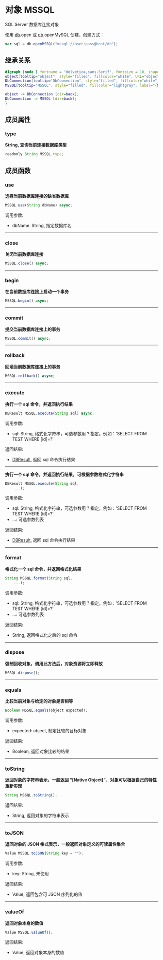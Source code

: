 # 对象 MSSQL
SQL Server 数据库连接对象

使用 [db](../../module/ifs/db.md).open 或 [db](../../module/ifs/db.md).openMySQL 创建，创建方式：

```JavaScript
var sql = db.openMSSQL("mssql://user:pass@host/db");
```

## 继承关系
```dot
digraph {node [ fontname = "Helvetica,sans-Serif", fontsize = 10, shape = "record" ];
object[tooltip="object", style="filled", fillcolor="white", URL="object.md", label="{object|dispose()\lequals()\ltoString()\ltoJSON()\lvalueOf()\l}"];
DbConnection[tooltip="DbConnection", style="filled", fillcolor="white", URL="DbConnection.md", label="{DbConnection|type\l|close()\lbegin()\lcommit()\lrollback()\lexecute()\lformat()\l}"];
MSSQL[tooltip="MSSQL", style="filled", fillcolor="lightgray", label="{MSSQL|use()\l}"];

object -> DbConnection [dir=back];
DbConnection -> MSSQL [dir=back];
}
```

## 成员属性
        
### type
**String, 查询当前连接数据库类型**

```JavaScript
readonly String MSSQL.type;
```

## 成员函数
        
### use
**选择当前数据库连接的缺省数据库**

```JavaScript
MSSQL.use(String dbName) async;
```

调用参数:
* dbName: String, 指定数据库名

--------------------------
### close
**关闭当前数据库连接**

```JavaScript
MSSQL.close() async;
```

--------------------------
### begin
**在当前数据库连接上启动一个事务**

```JavaScript
MSSQL.begin() async;
```

--------------------------
### commit
**提交当前数据库连接上的事务**

```JavaScript
MSSQL.commit() async;
```

--------------------------
### rollback
**回滚当前数据库连接上的事务**

```JavaScript
MSSQL.rollback() async;
```

--------------------------
### execute
**执行一个 sql 命令，并返回执行结果**

```JavaScript
DBResult MSSQL.execute(String sql) async;
```

调用参数:
* sql: String, 格式化字符串，可选参数用 ? 指定。例如：'SELECT FROM TEST WHERE [id]=?'

返回结果:
* [DBResult](DBResult.md), 返回 sql 命令执行结果

--------------------------
**执行一个 sql 命令，并返回执行结果，可根据参数格式化字符串**

```JavaScript
DBResult MSSQL.execute(String sql,
    ...);
```

调用参数:
* sql: String, 格式化字符串，可选参数用 ? 指定。例如：'SELECT FROM TEST WHERE [id]=?'
* ...: 可选参数列表

返回结果:
* [DBResult](DBResult.md), 返回 sql 命令执行结果

--------------------------
### format
**格式化一个 sql 命令，并返回格式化结果**

```JavaScript
String MSSQL.format(String sql,
    ...);
```

调用参数:
* sql: String, 格式化字符串，可选参数用 ? 指定。例如：'SELECT FROM TEST WHERE [id]=?'
* ...: 可选参数列表

返回结果:
* String, 返回格式化之后的 sql 命令

--------------------------
### dispose
**强制回收对象，调用此方法后，对象资源将立即释放**

```JavaScript
MSSQL.dispose();
```

--------------------------
### equals
**比较当前对象与给定的对象是否相等**

```JavaScript
Boolean MSSQL.equals(object expected);
```

调用参数:
* expected: object, 制定比较的目标对象

返回结果:
* Boolean, 返回对象比较的结果

--------------------------
### toString
**返回对象的字符串表示，一般返回 "[Native Object]"，对象可以根据自己的特性重新实现**

```JavaScript
String MSSQL.toString();
```

返回结果:
* String, 返回对象的字符串表示

--------------------------
### toJSON
**返回对象的 JSON 格式表示，一般返回对象定义的可读属性集合**

```JavaScript
Value MSSQL.toJSON(String key = "");
```

调用参数:
* key: String, 未使用

返回结果:
* Value, 返回包含可 JSON 序列化的值

--------------------------
### valueOf
**返回对象本身的数值**

```JavaScript
Value MSSQL.valueOf();
```

返回结果:
* Value, 返回对象本身的数值

